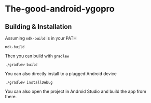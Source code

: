 # The-good-android-ygopro

## Building & Installation
Assuming `ndk-build` is in your PATH
```
ndk-build
```

Then you can build with `gradlew` 

```
./gradlew build
```

You can also directly install to a plugged Android device
```
./gradlew installDebug
```

You can also open the project in Android Studio and build the app from there.
